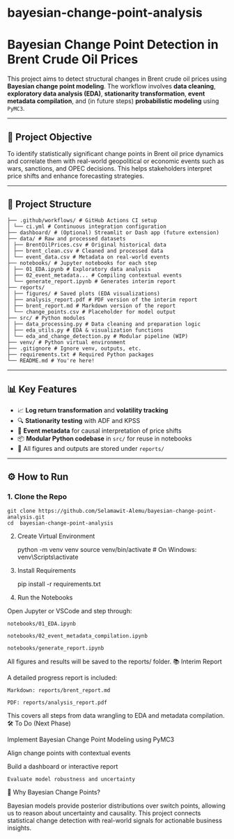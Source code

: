# bayesian-change-point-analysis
# Bayesian Change Point Detection in Brent Crude Oil Prices

This project aims to detect structural changes in Brent crude oil prices using **Bayesian change point modeling**. The workflow involves **data cleaning**, **exploratory data analysis (EDA)**, **stationarity transformation**, **event metadata compilation**, and (in future steps) **probabilistic modeling** using `PyMC3`.

---

## 📌 Project Objective

To identify statistically significant change points in Brent oil price dynamics and correlate them with real-world geopolitical or economic events such as wars, sanctions, and OPEC decisions. This helps stakeholders interpret price shifts and enhance forecasting strategies.

---

## 🧱 Project Structure

    ├── .github/workflows/ # GitHub Actions CI setup
    │ └── ci.yml # Continuous integration configuration
    ├── dashboard/ # (Optional) Streamlit or Dash app (future extension)
    ├── data/ # Raw and processed datasets
    │ ├── BrentOilPrices.csv # Original historical data
    │ ├── brent_clean.csv # Cleaned and processed data
    │ └── event_data.csv # Metadata on real-world events
    ├── notebooks/ # Jupyter notebooks for each step
    │ ├── 01_EDA.ipynb # Exploratory data analysis
    │ ├── 02_event_metadata... # Compiling contextual events
    │ └── generate_report.ipynb # Generates interim report
    ├── reports/
    │ ├── figures/ # Saved plots (EDA visualizations)
    │ ├── analysis_report.pdf # PDF version of the interim report
    │ ├── brent_report.md # Markdown version of the report
    │ └── change_points.csv # Placeholder for model output
    ├── src/ # Python modules
    │ ├── data_processing.py # Data cleaning and preparation logic
    │ ├── eda_utils.py # EDA & visualization functions
    │ └── eda_and_change_detection.py # Modular pipeline (WIP)
    ├── venv/ # Python virtual environment
    ├── .gitignore # Ignore venv, outputs, etc.
    ├── requirements.txt # Required Python packages
    └── README.md # You're here!


---

## 📊 Key Features

- 📈 **Log return transformation** and **volatility tracking**
- 🔍 **Stationarity testing** with ADF and KPSS
- 🧠 **Event metadata** for causal interpretation of price shifts
- 📦 **Modular Python codebase** in `src/` for reuse in notebooks
- 📁 All figures and outputs are stored under `reports/`

---

## ⚙️ How to Run

### 1. Clone the Repo


    git clone https://github.com/Selamawit-Alemu/bayesian-change-point-analysis.git
    cd  bayesian-change-point-analysis

2. Create Virtual Environment

    python -m venv venv
    source venv/bin/activate  # On Windows: venv\Scripts\activate

3. Install Requirements

    pip install -r requirements.txt

4. Run the Notebooks

Open Jupyter or VSCode and step through:

    notebooks/01_EDA.ipynb

    notebooks/02_event_metadata_compilation.ipynb

    notebooks/generate_report.ipynb

All figures and results will be saved to the reports/ folder.
📚 Interim Report

A detailed progress report is included:

    Markdown: reports/brent_report.md

    PDF: reports/analysis_report.pdf

This covers all steps from data wrangling to EDA and metadata compilation.
🛠️ To Do (Next Phase)

Implement Bayesian Change Point Modeling using PyMC3

Align change points with contextual events

Build a dashboard or interactive report

    Evaluate model robustness and uncertainty

🧠 Why Bayesian Change Points?

Bayesian models provide posterior distributions over switch points, allowing us to reason about uncertainty and causality. This project connects statistical change detection with real-world signals for actionable business insights.